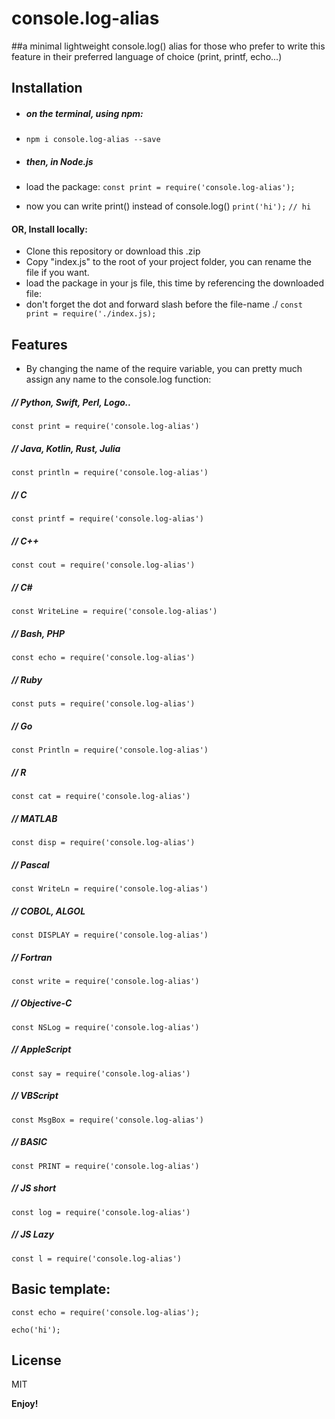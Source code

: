# console.log-alias

##a minimal lightweight console.log() alias for those who prefer to write this feature in their preferred language of choice (print, printf, echo...)

## Installation

-   ##### on the terminal, using npm:
-   `npm i console.log-alias --save`
-   ##### then, in Node.js

-   load the package:
    `const print = require('console.log-alias');`
-   now you can write print() instead of console.log()
    `print('hi');`
    `// hi`

#### OR, Install locally:

-   Clone this repository or download this .zip
-   Copy "index.js" to the root of your project folder, you can rename the file if you want.
-   load the package in your js file, this time by referencing the downloaded file:
-   don't forget the dot and forward slash before the file-name ./
    `const print = require('./index.js);`

## Features

-   By changing the name of the require variable, you can pretty much assign any name to the console.log function:

##### // Python, Swift, Perl, Logo..

`const print = require('console.log-alias')`

##### // Java, Kotlin, Rust, Julia

`const println = require('console.log-alias')`

##### // C

`const printf = require('console.log-alias')`

##### // C++

`const cout = require('console.log-alias')`

##### // C#

`const WriteLine = require('console.log-alias')`

##### // Bash, PHP

`const echo = require('console.log-alias')`

##### // Ruby

`const puts = require('console.log-alias')`

##### // Go

`const Println = require('console.log-alias')`

##### // R

`const cat = require('console.log-alias')`

##### // MATLAB

`const disp = require('console.log-alias')`

##### // Pascal

`const WriteLn = require('console.log-alias')`

##### // COBOL, ALGOL

`const DISPLAY = require('console.log-alias')`

##### // Fortran

`const write = require('console.log-alias')`

##### // Objective-C

`const NSLog = require('console.log-alias')`

##### // AppleScript

`const say = require('console.log-alias')`

##### // VBScript

`const MsgBox = require('console.log-alias')`

##### // BASIC

`const PRINT = require('console.log-alias')`

##### // JS short

`const log = require('console.log-alias')`

##### // JS Lazy

`const l = require('console.log-alias')`

## Basic template:

```
const echo = require('console.log-alias');

echo('hi');

```

## License

MIT

**Enjoy!**
